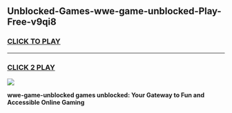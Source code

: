 
## Unblocked-Games-wwe-game-unblocked-Play-Free-v9qi8
<h3>
<a href="https://premium76.site?title=wwe-game-unblocked&ref=22A">CLICK TO PLAY</a></h3>
<hr>

<h3>
<a href="https://premium76.site?title=wwe-game-unblocked&ref=22A">CLICK 2 PLAY</a>
  
</h3>

<a href="https://premium76.site?title=wwe-game-unblocked&ref=22A"><img src="https://clearcache.store/games.png"></a>


**wwe-game-unblocked games unblocked: Your Gateway to Fun and Accessible Online Gaming**
